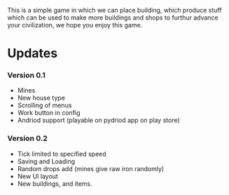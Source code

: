 This is a simple game in which we can place building, which produce stuff which can be used to make more buildings and shops to furthur advance your civilization, we hope you enjoy this game.

# **Updates**

### **Version 0.1**
+ Mines
+ New house type
+ Scrolling of menus
+ Work button in config
+ Andriod support (playable on pydriod app on play store)

### **Version 0.2**
+ Tick limited to specified speed
+ Saving and Loading
+ Random drops add (mines give raw iron randomly)
+ New UI layout
+ New buildings, and items.
